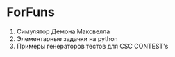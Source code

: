 # ForFuns

1. Симулятор Демона Максвелла
2. Элементарные задачки на python
3. Примеры генераторов тестов для CSC CONTEST's
